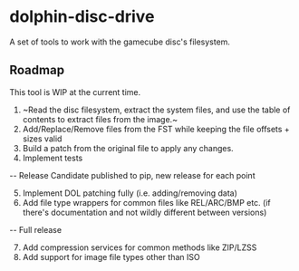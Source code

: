 # dolphin-disc-drive
A set of tools to work with the gamecube disc's filesystem.

## Roadmap
This tool is WIP at the current time.

1. ~Read the disc filesystem, extract the system files, and use the table of contents to extract files from the image.~
2. Add/Replace/Remove files from the FST while keeping the file offsets + sizes valid
3. Build a patch from the original file to apply any changes.
4. Implement tests

-- Release Candidate published to pip, new release for each point

5. Implement DOL patching fully (i.e. adding/removing data)
6. Add file type wrappers for common files like REL/ARC/BMP etc. (if there's documentation and not wildly different between versions)

-- Full release

7. Add compression services for common methods like ZIP/LZSS
8. Add support for image file types other than ISO
